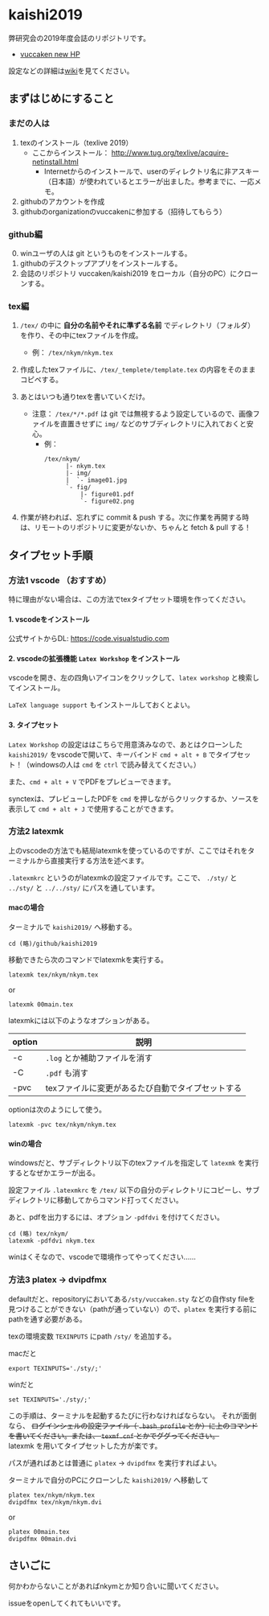 # kaishi2019
弊研究会の2019年度会誌のリポジトリです。
- [vuccaken new HP](https://vuccaken.github.io)

設定などの詳細は[wiki](https://github.com/vuccaken/kaishi2019/wiki/)を見てください。


## まずはじめにすること

### まだの人は

1. texのインストール（texlive 2019）
    - ここからインストール： http://www.tug.org/texlive/acquire-netinstall.html
        - Internetからのインストールで、userのディレクトリ名に非アスキー（日本語）が使われているとエラーが出ました。参考までに、一応メモ。
2. githubのアカウントを作成
3. githubのorganizationのvuccakenに参加する（招待してもらう）

### github編

0. winユーザの人は git というものをインストールする。
1. githubのデスクトップアプリをインストールする。
2. 会誌のリポジトリ vuccaken/kaishi2019 をローカル（自分のPC）にクローンする。

### tex編

1. `/tex/` の中に **自分の名前やそれに準ずる名前** でディレクトリ（フォルダ）を作り、その中にtexファイルを作成。
    - 例： `/tex/nkym/nkym.tex`

2. 作成したtexファイルに、`/tex/_templete/template.tex` の内容をそのままコピペする。

3. あとはいつも通りtexを書いていくだけ。
    - 注意： `/tex/*/*.pdf` は git では無視するよう設定しているので、画像ファイルを直置きせずに `img/` などのサブディレクトリに入れておくと安心。
        - 例：
          ```
          /tex/nkym/
                |- nkym.tex
                |- img/
                |  `- image01.jpg
                `- fig/
                    |- figure01.pdf
                    `- figure02.png
          ```


1. 作業が終われば、忘れずに commit & push する。次に作業を再開する時は、リモートのリポジトリに変更がないか、ちゃんと fetch & pull する！　

## タイプセット手順

### 方法1 vscode （おすすめ）

特に理由がない場合は、この方法でtexタイプセット環境を作ってください。

#### 1. vscodeをインストール

公式サイトからDL: https://code.visualstudio.com

#### 2. vscodeの拡張機能 `Latex Workshop` をインストール

vscodeを開き、左の四角いアイコンをクリックして、`latex workshop` と検索してインストール。

`LaTeX language support` もインストールしておくとよい。

#### 3. タイプセット

`Latex Workshop` の設定ははこちらで用意済みなので、あとはクローンした `kaishi2019/` をvscodeで開いて、キーバインド `cmd + alt + B` でタイプセット！（windowsの人は `cmd` を `ctrl` で読み替えてください。）

また、`cmd + alt + V` でPDFをプレビューできます。

synctexは、プレビューしたPDFを `cmd` を押しながらクリックするか、ソースを表示して `cmd + alt + J` で使用することができます。


### 方法2 latexmk

上のvscodeの方法でも結局latexmkを使っているのですが、ここではそれをターミナルから直接実行する方法を述べます。

`.latexmkrc` というのがlatexmkの設定ファイルです。ここで、 `./sty/` と `../sty/` と `../../sty/` にパスを通しています。

#### macの場合

ターミナルで `kaishi2019/` へ移動する。

```shell
cd (略)/github/kaishi2019
```

移動できたら次のコマンドでlatexmkを実行する。

```shell
latexmk tex/nkym/nkym.tex
```

or

```shell
latexmk 00main.tex
```

latexmkには以下のようなオプションがある。

| option | 説明 |
|-|-|
| -c | `.log` とか補助ファイルを消す |
| -C | `.pdf` も消す |
| -pvc | texファイルに変更があるたび自動でタイプセットする |

optionは次のようにして使う。

```
latexmk -pvc tex/nkym/nkym.tex
```

#### winの場合

windowsだと、サブディレクトリ以下のtexファイルを指定して `latexmk` を実行するとなぜかエラーが出る。

設定ファイル `.latexmkrc` を `/tex/` 以下の自分のディレクトリにコピーし、サブディレクトリに移動してからコマンド打ってください。

あと、pdfを出力するには、オプション `-pdfdvi` を付けてください。

```
cd (略) tex/nkym/
latexmk -pdfdvi nkym.tex
```

winはくそなので、vscodeで環境作ってやってください......


### 方法3 platex -> dvipdfmx

defaultだと、repositoryにおいてある`/sty/vuccaken.sty` などの自作sty fileを見つけることができない（pathが通っていない）ので、`platex` を実行する前にpathを通す必要がある。

texの環境変数 `TEXINPUTS` にpath `/sty/` を追加する。

macだと

```shell
export TEXINPUTS='./sty/;'
```

winだと

```shell
set TEXINPUTS='./sty/;'
```

この手順は、ターミナルを起動するたびに行わなければならない。
それが面倒なら、 ~~ログインシェルの設定ファイル（ `.bash_profile` とか）に上のコマンドを書いてください。または、 `texmf.cnf` とかでググってください。~~  
latexmk を用いてタイプセットした方が楽です。

パスが通ればあとは普通に `platex` -> `dvipdfmx` を実行すればよい。

ターミナルで自分のPCにクローンした `kaishi2019/` へ移動して

```shell
platex tex/nkym/nkym.tex
dvipdfmx tex/nkym/nkym.dvi
```

or

```shell
platex 00main.tex
dvipdfmx 00main.dvi
```


## さいごに

何かわからないことがあればnkymとか知り合いに聞いてください。

issueをopenしてくれてもいいです。
